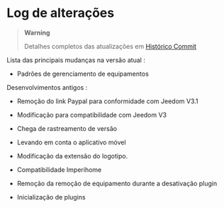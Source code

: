 Log de alterações
==========

> **Warning**
>
> Detalhes completos das atualizações em [Histórico
> Commit](https://github.com/Jeedom-Plugins-Extra/plugin-bornetenda/commits/master)

Lista das principais mudanças na versão atual :

-   Padrões de gerenciamento de equipamentos

Desenvolvimentos antigos :

-   Remoção do link Paypal para conformidade com Jeedom V3.1

-   Modificação para compatibilidade com Jeedom V3

-   Chega de rastreamento de versão

-   Levando em conta o aplicativo móvel

-   Modificação da extensão do logotipo.

-   Compatibilidade Imperihome

-   Remoção da remoção de equipamento durante a desativação
    plugin

-   Inicialização de plugins
